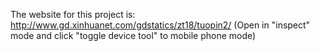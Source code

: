 The website for this project is: http://www.gd.xinhuanet.com/gdstatics/zt18/tuopin2/
(Open in "inspect" mode and click "toggle device tool" to mobile phone mode)
